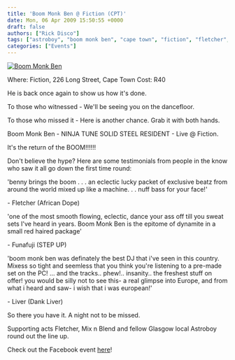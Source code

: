 ```yaml
---
title: 'Boom Monk Ben @ Fiction (CPT)'
date: Mon, 06 Apr 2009 15:50:55 +0000
draft: false
authors: ["Rick Disco"]
tags: ["astroboy", "boom monk ben", "cape town", "fiction", "fletcher", "long street", "mix n blend", "ninja tunes", "solid steel"]
categories: ["Events"]
---
```


[![Boom Monk Ben](/wp-content/uploads/2009/04/boom-monk-fiction.jpg "Boom Monk Ben")](/wp-content/uploads/2009/04/boom-monk-fiction.jpg)

Where: Fiction, 226 Long Street, Cape Town Cost: R40

He is back once again to show us how it's done.

To those who witnessed - We'll be seeing you on the dancefloor.

To those who missed it - Here is another chance. Grab it with both hands.

Boom Monk Ben - NINJA TUNE SOLID STEEL RESIDENT - Live @ Fiction.

It's the return of the BOOM!!!!!!

Don't believe the hype? Here are some testimonials from people in the know who saw it all go down the first time round:

'benny brings the boom . . . an eclectic lucky packet of exclusive beatz from around the world mixed up like a machine. . . nuff bass for your face!'

\- Fletcher (African Dope)

'one of the most smooth flowing, eclectic, dance your ass off till you sweat sets I've heard in years. Boom Monk Ben is the epitome of dynamite in a small red haired package'

\- Funafuji (STEP UP)

'boom monk ben was definately the best DJ that i've seen in this country. Mixess so tight and seemless that you think you're listening to a pre-made set on the PC! ... and the tracks.. phew!.. insanity.. the freshest stuff on offer! you would be silly not to see this- a real glimpse into Europe, and from what i heard and saw- i wish that i was european!'

\- Liver (Dank Liver)

So there you have it. A night not to be missed.

Supporting acts Fletcher, Mix n Blend and fellow Glasgow local Astroboy round out the line up.

Check out the Facebook event [here](http://www.facebook.com/event.php?eid=142213440423 "Facebook Event")!

